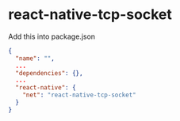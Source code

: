 # react-native-tcp-socket
Add this into package.json
```json
{
  "name": "",
  ...
  "dependencies": {},
  ...
  "react-native": {
    "net": "react-native-tcp-socket"
  }
}
```

